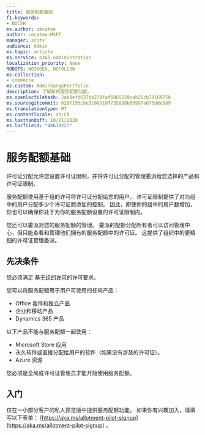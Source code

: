 ```yaml
---
title: 服务配额基础
f1.keywords:
- NOCSH
ms.author: cmcatee
author: cmcatee-MSFT
manager: scotv
audience: Admin
ms.topic: article
ms.service: o365-administration
localization_priority: None
ROBOTS: NOINDEX, NOFOLLOW
ms.collection:
- commerce
ms.custom: AdminSurgePortfolio
description: 了解新的服务配额功能。
ms.openlocfilehash: 2ab8efd637bb278faf6065559cab26cb7016975b
ms.sourcegitcommit: 628f195cbe3c00910f7350d8b09997a675dde989
ms.translationtype: MT
ms.contentlocale: zh-CN
ms.lasthandoff: 10/21/2020
ms.locfileid: "48638227"
---
```

# <a name="allotment-basics"></a>服务配额基础

许可证分配允许您设置许可证限制，并将许可证分配的管理委派给您选择的产品和许可证限制。

服务配额使用基于组的许可将许可证分配给您的用户。 许可证限制提供了对为组中的用户分配多少个许可证而添加的控制。 因此，即使你的组中的用户数增加，你也可以确保你处于为你的服务配额设置的许可证限制内。

您还可以委派对您的服务配额的管理。 委派的配额分配所有者可以访问管理中心，但只能查看和管理他们拥有的服务配额中的许可证。 这提供了组织中的更精细的许可证管理委派。

## <a name="prerequisites"></a>先决条件

您必须满足 [基于组的许可](https://docs.microsoft.com/azure/active-directory/fundamentals/active-directory-licensing-whatis-azure-portal#licensing-requirements)的许可要求。

您可以将服务配额用于用户可使用的任何产品：

- Office 套件和独立产品
- 企业和移动产品
- Dynamics 365 产品

以下产品不能与服务配额一起使用：

- Microsoft Store 应用
- 永久软件或直接分配给用户的软件（如果没有涉及的许可证）。
- Azure 资源

您必须是全局或许可证管理员才能开始使用服务配额。

## <a name="getting-started"></a>入门

仅在一小部分客户的私人预览版中提供服务配额功能。 如果你有兴趣加入，请填写以下表单： [https://aka.ms/allotment-pilot-signup](https://aka.ms/allotment-pilot-signup) 。
